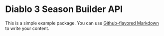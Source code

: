 # Diablo 3 Season Builder API

This is a simple example package. You can use
[Github-flavored Markdown](https://guides.github.com/features/mastering-markdown/)
to write your content.